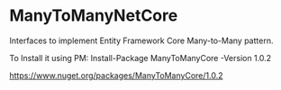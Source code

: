 # ManyToManyNetCore
Interfaces to implement Entity Framework Core Many-to-Many pattern.

To Install it using PM: Install-Package ManyToManyCore -Version 1.0.2

https://www.nuget.org/packages/ManyToManyCore/1.0.2

